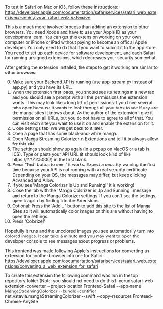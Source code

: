 To test in Safari on Mac or iOS, follow these instructions:
https://developer.apple.com/documentation/safariservices/safari_web_extensions/running_your_safari_web_extension

This is a much more involved process than adding an extension to other browsers. You need Xcode and have to use your Apple ID as your development team. You can get this extension working on your own computer or iPhone or iPad without paying to become an official Apple developer. You only need to do that if you want to submit it to the app store. You need to set up each device for software development, and each Safari for running unsigned extensions, which decreases your security somewhat.

After getting the extension installed, the steps to get it working are similar to other browsers:

0. Make sure your Backend API is running (use app-stream.py instead of app.py) and you have its URL.
1. When the extension first loads, you should see its settings in a new tab and you should see a prompt with all the permissions the extension wants. This may look like a long list of permissions if you have several tabs open because it wants to look through all your tabs to see if any are the manga sites it knows about. As the author of the extension I give it permission on all URLs, but you do not have to agree to all of that. You can visit each site you want to use it on and enable the extension for it.
1. Close settings tab. We will get back to it later.
1. Open a page that has some black-and-white manga.
1. Open Manga Streaming Colorizer in Extensions and tell it to always allow for this site.
1. The settings should show up again (in a popup on MacOS or a tab in iOS). Type or paste your API URL (it should look kind of like https://?.?.?.?:5000/) in the first blank.
1. Press 'Test' button to see if it works. Expect a security warning the first time because your API is not running with a real security certificate. Depending on your OS, the messages may differ, but keep clicking Advanced and Allow.
1. If you see 'Manga Colorizer is Up and Running!' it is working!
1. Close the tab with the 'Manga Colorizer is Up and Running!' message and return to the Manga Colorizer settings. If you don't see the settings, open it again by finding it in the Extensions. 
1. Optional: Press the 'Add ...' button to add this site to the list of Manga Sites so it will automatically color images on this site without having to open the settings.
1. Press 'Colorize!'

Hopefully it runs and the uncolored images you see automatically turn into colored images. It can take a minute and you may want to open the developer console to see messages about progress or problems.

This frontend was made following Apple's instructions for converting an extension for another browser into one for Safari:
https://developer.apple.com/documentation/safariservices/safari_web_extensions/converting_a_web_extension_for_safari

To create this extension the following command was run in the top repository folder (Note: you should not need to do this!):
xcrun safari-web-extension-converter --project-location Frontend-Safari --app-name MangaStreamingColorizer --bundle-identifier net.vatavia.mangaStreamingColorizer --swift --copy-resources Frontend-Chrome-AnySite
